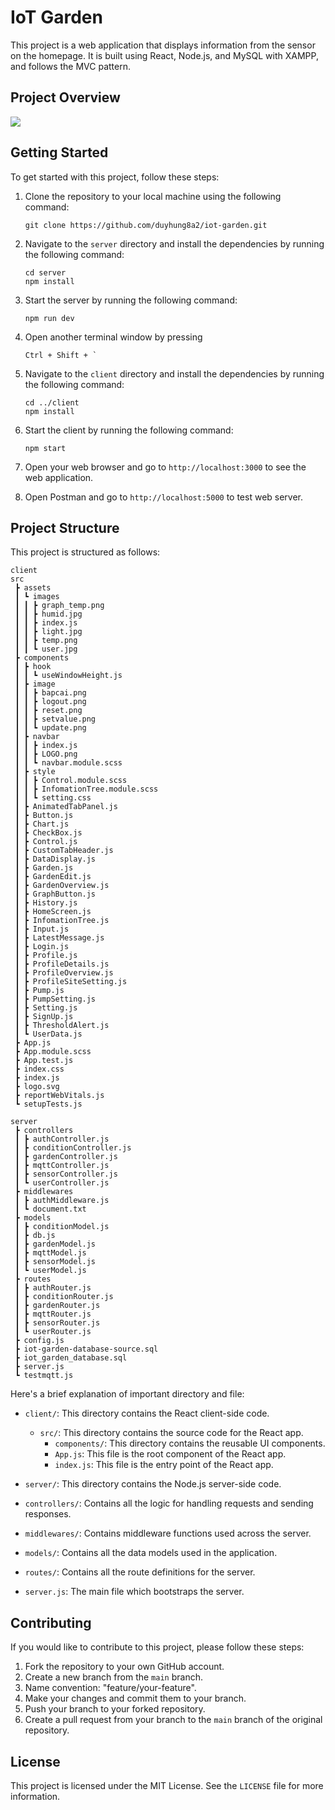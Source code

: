 # IoT Garden

This project is a web application that displays information from the sensor on the homepage. It is built using React, Node.js, and MySQL with XAMPP, and follows the MVC pattern.

## Project Overview

![](https://github.com/screenshot/Project.gif)

## Getting Started

To get started with this project, follow these steps:

1. Clone the repository to your local machine using the following command:

   ```
   git clone https://github.com/duyhung8a2/iot-garden.git
   ```

2. Navigate to the `server` directory and install the dependencies by running the following command:

   ```
   cd server
   npm install
   ```

3. Start the server by running the following command:

   ```
   npm run dev
   ```

4. Open another terminal window by pressing 
   ```
   Ctrl + Shift + `
   ```

5. Navigate to the `client` directory and install the dependencies by running the following command:

   ```
   cd ../client
   npm install
   ```

6. Start the client by running the following command:

   ```
   npm start
   ```

7. Open your web browser and go to `http://localhost:3000` to see the web application.
8. Open Postman and go to `http://localhost:5000` to test web server.

## Project Structure

This project is structured as follows:
```
client
src
 ┣ assets
 ┃ ┗ images
 ┃ ┃ ┣ graph_temp.png
 ┃ ┃ ┣ humid.jpg
 ┃ ┃ ┣ index.js
 ┃ ┃ ┣ light.jpg
 ┃ ┃ ┣ temp.png
 ┃ ┃ ┗ user.jpg
 ┣ components
 ┃ ┣ hook
 ┃ ┃ ┗ useWindowHeight.js
 ┃ ┣ image
 ┃ ┃ ┣ bapcai.png
 ┃ ┃ ┣ logout.png
 ┃ ┃ ┣ reset.png
 ┃ ┃ ┣ setvalue.png
 ┃ ┃ ┗ update.png
 ┃ ┣ navbar
 ┃ ┃ ┣ index.js
 ┃ ┃ ┣ LOGO.png
 ┃ ┃ ┗ navbar.module.scss
 ┃ ┣ style
 ┃ ┃ ┣ Control.module.scss
 ┃ ┃ ┣ InfomationTree.module.scss
 ┃ ┃ ┗ setting.css
 ┃ ┣ AnimatedTabPanel.js
 ┃ ┣ Button.js
 ┃ ┣ Chart.js
 ┃ ┣ CheckBox.js
 ┃ ┣ Control.js
 ┃ ┣ CustomTabHeader.js
 ┃ ┣ DataDisplay.js
 ┃ ┣ Garden.js
 ┃ ┣ GardenEdit.js
 ┃ ┣ GardenOverview.js
 ┃ ┣ GraphButton.js
 ┃ ┣ History.js
 ┃ ┣ HomeScreen.js
 ┃ ┣ InfomationTree.js
 ┃ ┣ Input.js
 ┃ ┣ LatestMessage.js
 ┃ ┣ Login.js
 ┃ ┣ Profile.js
 ┃ ┣ ProfileDetails.js
 ┃ ┣ ProfileOverview.js
 ┃ ┣ ProfileSiteSetting.js
 ┃ ┣ Pump.js
 ┃ ┣ PumpSetting.js
 ┃ ┣ Setting.js
 ┃ ┣ SignUp.js
 ┃ ┣ ThresholdAlert.js
 ┃ ┗ UserData.js
 ┣ App.js
 ┣ App.module.scss
 ┣ App.test.js
 ┣ index.css
 ┣ index.js
 ┣ logo.svg
 ┣ reportWebVitals.js
 ┗ setupTests.js

server
 ┣ controllers
 ┃ ┣ authController.js
 ┃ ┣ conditionController.js
 ┃ ┣ gardenController.js
 ┃ ┣ mqttController.js
 ┃ ┣ sensorController.js
 ┃ ┗ userController.js
 ┣ middlewares
 ┃ ┣ authMiddleware.js
 ┃ ┗ document.txt
 ┣ models
 ┃ ┣ conditionModel.js
 ┃ ┣ db.js
 ┃ ┣ gardenModel.js
 ┃ ┣ mqttModel.js
 ┃ ┣ sensorModel.js
 ┃ ┗ userModel.js
 ┣ routes
 ┃ ┣ authRouter.js
 ┃ ┣ conditionRouter.js
 ┃ ┣ gardenRouter.js
 ┃ ┣ mqttRouter.js
 ┃ ┣ sensorRouter.js
 ┃ ┗ userRouter.js
 ┣ config.js
 ┣ iot-garden-database-source.sql
 ┣ iot_garden_database.sql
 ┣ server.js
 ┗ testmqtt.js
```

Here's a brief explanation of important directory and file:

- `client/`: This directory contains the React client-side code.
  - `src/`: This directory contains the source code for the React app.
    - `components/`: This directory contains the reusable UI components.
    - `App.js`: This file is the root component of the React app.
    - `index.js`: This file is the entry point of the React app.

- `server/`: This directory contains the Node.js server-side code.
- `controllers/`: Contains all the logic for handling requests and sending responses.
- `middlewares/`: Contains middleware functions used across the server.
- `models/`: Contains all the data models used in the application.
- `routes/`: Contains all the route definitions for the server.
- `server.js`: The main file which bootstraps the server.


## Contributing

If you would like to contribute to this project, please follow these steps:

1. Fork the repository to your own GitHub account.
2. Create a new branch from the `main` branch.
3. Name convention: "feature/your-feature".
4. Make your changes and commit them to your branch.
5. Push your branch to your forked repository.
6. Create a pull request from your branch to the `main` branch of the original repository.

## License

This project is licensed under the MIT License. See the `LICENSE` file for more information.
